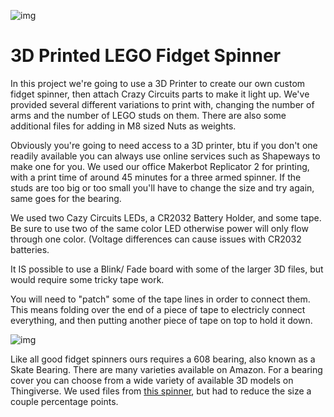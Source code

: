 ![img](https://github.com/BrownDogGadgets/CrazyCircuits/blob/master/Projects/LEGO%20Fidget/spinners.jpg)

# 3D Printed LEGO Fidget Spinner

In this project we're going to use a 3D Printer to create our own custom fidget spinner, then attach Crazy Circuits parts to make it light up. We've provided several different variations to print with, changing the number of arms and the number of LEGO studs on them. There are also some additional files for adding in M8 sized Nuts as weights.

Obviously you're going to need access to a 3D printer, btu if you don't one readily available you can always use online services such as Shapeways to make one for you. We used our office Makerbot Replicator 2 for printing, with a print time of around 45 minutes for a three armed spinner. If the studs are too big or too small you'll have to change the size and try again, same goes for the bearing.

We used two Cazy Circuits LEDs, a CR2032 Battery Holder, and some tape. Be sure to use two of the same color LED otherwise power will only flow through one color. (Voltage differences can cause issues with CR2032 batteries.

It IS possible to use a Blink/ Fade board with some of the larger 3D files, but would require some tricky tape work.

You will need to "patch" some of the tape lines in order to connect them.  This means folding over the end of a piece of tape to electricly connect everything, and then putting another piece of tape on top to hold it down.

![img](https://github.com/BrownDogGadgets/CrazyCircuits/blob/master/Projects/LEGO%20Fidget/WiringDiagram.jpg)

Like all good fidget spinners ours requires a 608 bearing, also known as a Skate Bearing. There are many varieties available on Amazon. For a bearing cover you can choose from a wide variety of available 3D models on Thingiverse. We used files from [this spinner](https://www.thingiverse.com/thing:1802260), but had to reduce the size a couple percentage points.
